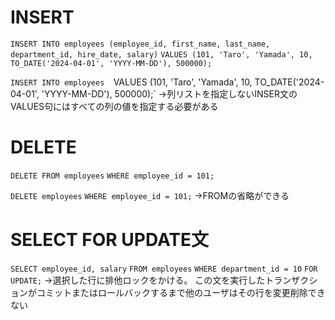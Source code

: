 # INSERT
`INSERT INTO employees (employee_id, first_name, last_name, department_id, hire_date, salary)`
`VALUES (101, 'Taro', 'Yamada', 10, TO_DATE('2024-04-01', 'YYYY-MM-DD'), 500000);`

`INSERT INTO employees 
`VALUES (101, 'Taro', 'Yamada', 10, TO_DATE('2024-04-01', 'YYYY-MM-DD'), 500000);`
→列リストを指定しないINSER文のVALUES句にはすべての列の値を指定する必要がある

# DELETE
`DELETE FROM employees`
`WHERE employee_id = 101;`

`DELETE employees`
`WHERE employee_id = 101;`
→FROMの省略ができる

# SELECT FOR UPDATE文
`SELECT employee_id, salary`
`FROM employees`
`WHERE department_id = 10`
`FOR UPDATE;`
→選択した行に排他ロックをかける。
この文を実行したトランザクションがコミットまたはロールバックするまで他のユーザはその行を変更削除できない

